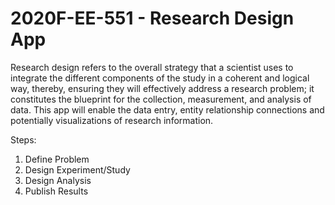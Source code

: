 # 2020F-EE-551 - Research Design App
Research design refers to the overall strategy that a scientist uses to integrate the different components of the study in a coherent and logical way, thereby, ensuring they will effectively address a research problem; it constitutes the blueprint for the collection, measurement, and analysis of data. This app will enable the data entry, entity relationship connections and potentially visualizations of research information.

Steps:
1. Define Problem
2. Design Experiment/Study
3. Design Analysis
4. Publish Results
